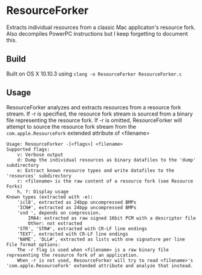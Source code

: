 # ResourceForker
Extracts individual resources from a classic Mac applicaton's resource fork. Also decompiles PowerPC instructions but I keep forgetting to document this.

## Build
Built on OS X 10.10.3 using `clang -o ResourceForker ResourceForker.c`

## Usage
ResourceForker analyzes and extracts resources from a resource fork stream. If -r is specified, the resource fork stream is sourced from a binary file representing the resource fork. If -r is omitted, ResourceForker will attempt to source the resource fork stream from the `com.apple.ResourceFork` extended attribute of \<filename\>

```
Usage: ResourceForker -[<flags>] <filename>
Supported flags:
	v: Verbose output
	d: Dump the individual resources as binary datafiles to the 'dump' subdirectory
	e: Extract known resource types and write datafiles to the 'resources' subdirectory
	r: <filename> is the raw content of a resource fork (see Resource Forks)
	h, ?: Display usage
Known types (extracted with -e):
	'icl8', extracted as 24bpp uncompressed BMPs
	'ICN#', extracted as 24bpp uncompressed BMPs
	'snd ', depends on compression.
		IMA4: extracted as raw signed 16bit PCM with a descriptor file
		Other: not extracted
	'STR', 'STR#', extracted with CR-LF line endings
	'TEXT', extracted with CR-LF line endings
	'NAME', 'DLL#', extracted as lists with one signature per line
File format options:
	The -r flag is used when <filename> is a raw binary file representing the resource fork of an application.
	When -r is not used, ResourceForker will try to read <filename>'s 'com.apple.ResourceFork' extended attribute and analyze that instead.
```
